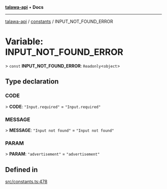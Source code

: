[**talawa-api**](../../README.md) • **Docs**

***

[talawa-api](../../modules.md) / [constants](../README.md) / INPUT\_NOT\_FOUND\_ERROR

# Variable: INPUT\_NOT\_FOUND\_ERROR

\> `const` **INPUT\_NOT\_FOUND\_ERROR**: `Readonly`\<`object`\>

## Type declaration

### CODE

\> **CODE**: `"Input.required"` = `"Input.required"`

### MESSAGE

\> **MESSAGE**: `"Input not found"` = `"Input not found"`

### PARAM

\> **PARAM**: `"advertisement"` = `"advertisement"`

## Defined in

[src/constants.ts:478](https://github.com/PalisadoesFoundation/talawa-api/blob/fb5076f344cd74d4e51c692cbc70fc337bf1ac39/src/constants.ts#L478)
